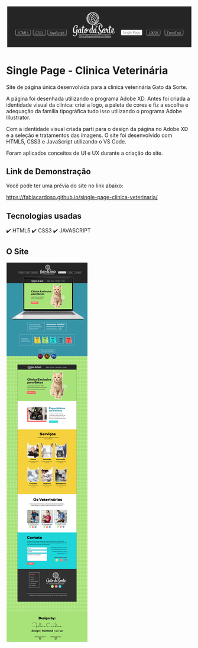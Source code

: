 <img src="/img/capa-git.PNG">

# Single Page - Clinica Veterinária 
Site de página única desenvolvida para a clinica veterinária Gato dá Sorte.

A página foi desenhada utilizando o programa Adobe XD. Antes foi criada a identidade visual da clínica: criei a logo, a paleta de cores e fiz a escolha e adequação da família tipográfica tudo isso utilizando o programa Adobe Illustrator. 

Com a identidade visual criada parti para o design da página no Adobe XD e a seleção e tratamentos das imagens.
O site foi desenvolvido com HTML5, CSS3 e JavaScript utilizando o VS Code. 

Foram aplicados conceitos de UI e UX durante a criação do site. 

## Link de Demonstração

Você pode ter uma prévia do site no link abaixo:

https://fabiacardoso.github.io/single-page-clinica-veterinaria/


## Tecnologias usadas

:heavy_check_mark: HTML5
:heavy_check_mark: CSS3
:heavy_check_mark: JAVASCRIPT



## **O Site**

<img src="/img/o-site.png">

